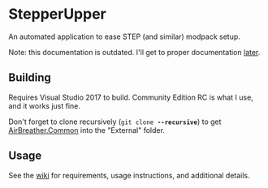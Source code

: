 # StepperUpper
An automated application to ease STEP (and similar) modpack setup.

Note: this documentation is outdated.  I'll get to proper documentation [later](https://github.com/airbreather/StepperUpper/issues/29).

Building
--

Requires Visual Studio 2017 to build.  Community Edition RC is what I use, and it works just fine.

Don't forget to clone recursively (`git clone `**`--recursive`**)  to get [AirBreather.Common](https://github.com/airbreather/AirBreather.Common) into the "External" folder.

Usage
--

See the [wiki](https://github.com/airbreather/StepperUpper/wiki) for requirements, usage instructions, and additional details.
